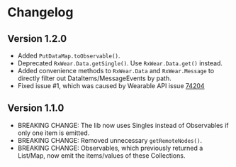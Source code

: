 # Changelog

## Version 1.2.0

* Added `PutDataMap.toObservable()`.
* Deprecated `RxWear.Data.getSingle()`. Use `RxWear.Data.get()` instead.
* Added convenience methods to `RxWear.Data` and `RxWear.Message` to directly filter out DataItems/MessageEvents by path.
* Fixed issue #1, which was caused by Wearable API issue [74204](https://code.google.com/p/android/issues/detail?id=74204)

## Version 1.1.0

* BREAKING CHANGE: The lib now uses Singles instead of Observables if only one item is emitted.
* BREAKING CHANGE: Removed unnecessary `getRemoteNodes()`.
* BREAKING CHANGE: Observables, which previously returned a List/Map, now emit the items/values of these Collections.